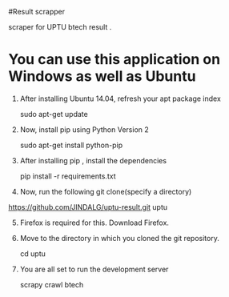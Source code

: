 #Result scrapper

scraper for UPTU btech result .


# You can use this application on Windows as well as Ubuntu

1. After installing Ubuntu 14.04, refresh your apt package index
    
   sudo apt-get update

2. Now, install pip using Python Version 2
   
   sudo apt-get install python-pip

3. After installing pip , install the dependencies

   pip install -r requirements.txt

4. Now, run the following git clone(specify a directory)
   
  https://github.com/JINDALG/uptu-result.git uptu

5. Firefox is required for this. Download Firefox.

6. Move to the directory in which you cloned the git repository.

   cd uptu

7. You are all set to run the development server

   scrapy crawl btech
